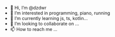 - 👋 Hi, I’m @dzdwr
- 👀 I’m interested in programming, piano, running
- 🌱 I’m currently learning js, ts, kotlin...
- 💞️ I’m looking to collaborate on ...
- 📫 How to reach me ...

<!---
dzdwr/dzdwr is a ✨ special ✨ repository because its `README.md` (this file) appears on your GitHub profile.
You can click the Preview link to take a look at your changes.
--->
